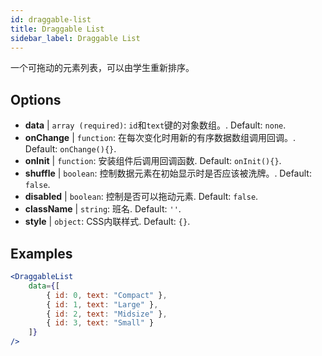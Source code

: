 ```yaml
---
id: draggable-list 
title: Draggable List
sidebar_label: Draggable List
---
```


一个可拖动的元素列表，可以由学生重新排序。

## Options

* __data__ | `array (required)`: `id`和`text`键的对象数组。. Default: `none`.
* __onChange__ | `function`: 在每次变化时用新的有序数据数组调用回调。. Default: `onChange(){}`.
* __onInit__ | `function`: 安装组件后调用回调函数. Default: `onInit(){}`.
* __shuffle__ | `boolean`: 控制数据元素在初始显示时是否应该被洗牌。. Default: `false`.
* __disabled__ | `boolean`: 控制是否可以拖动元素. Default: `false`.
* __className__ | `string`: 班名. Default: `''`.
* __style__ | `object`: CSS内联样式. Default: `{}`.


## Examples

```jsx live
<DraggableList
    data={[
        { id: 0, text: "Compact" },
        { id: 1, text: "Large" },
        { id: 2, text: "Midsize" },
        { id: 3, text: "Small" }
    ]}
/>
```

